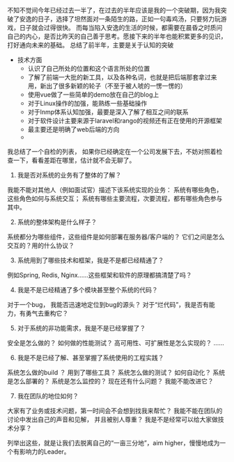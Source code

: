 不知不觉间今年已经过去一半了，在过去的半年应该是我的一个突破期，因为我突破了安逸的日子，选择了坦然面对一条陌生的路，正如一句毒鸡汤，只要努力玩游戏，日子就会过得很快。
而每当陷入安逸的生活的时候，都需要在晨昏之时质问自己的内心，是否比昨天的自己善于思考。愿接下来的半年也能积累更多的见识，打好通向未来的基础。
总结了前半年，主要是关于认知的突破
- 技术方面
    - 认识了自己所处的位置和这个语言所处的位置
    - 了解了前端一大批的新工具，以及各种名词，也就是把后端那套拿过来用，新出了很多新颖的轮子（不至于被人唬的一愣一愣的）
    - 使用vue做了一些简单的demo放在自己的blog上
    - 对于Linux操作的加强，能熟练一些基础操作
    - 对于lnmp体系认知加强，最要是深入了解了相互之间的联系
    - 对于软件设计主要来源于laravel和rango的视频还有正在使用的开源框架
    - 最主要还是明确了web后端的方向
    - 

我总结了一个自检的列表， 如果你已经确定在一个公司发展下去，不妨对照着检查一下，看看差距在哪里，估计就不会无聊了。

1. 我是否对系统的业务有了整体的了解？

我能不能对其他人（例如面试官）描述下该系统实现的业务：
系统有哪些角色，这些角色如何与系统交互；
系统有哪些主要流程，次要流程，都有哪些角色参与其中。

2. 系统的整体架构是什么样子？

系统都分为哪些组件，这些组件是如何部署在服务器/客户端的？
它们之间是怎么交互的？用的什么协议？

3. 系统用到了哪些技术和框架，我是不是都已经精通了？

例如Spring, Redis, Nginx......这些框架和软件的原理都搞清楚了吗？

4. 我是不是已经精通了多个模块甚至整个系统的代码？

对于一个bug， 我能否迅速地定位到bug的源头？
对于“烂代码”，我是否有能力，有勇气去重构它？

5. 对于系统的非功能需求，我是不是已经掌握了？

安全是怎么做的？
如何做的性能测试？
高可用性、可扩展性是怎么实现的？
......

6. 我是不是已经了解、甚至掌握了系统使用的工程实践？

系统怎么做的build ？ 用到了哪些工具？
系统怎么做的测试？ 如何自动化？
系统是怎么部署的？
系统是怎么监控的？
现在还有什么问题？ 我能不能改进它？

7. 我在团队的地位如何？

大家有了业务或技术问题，第一时间会不会想到找我来帮忙？
我能不能在团队的讨论中发出自己的声音和见解， 并且被别人尊重？
我是不是经常可以给大家做技术分享？

列举出这些，就是让我们去脱离自己的“一亩三分地”，aim higher，慢慢地成为一个有影响力的Leader。